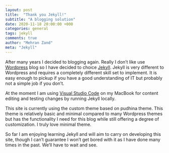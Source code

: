 ```yaml
---
layout: post
title:  "Thank you Jekyll!"
subtitle: "A blogging solution"
date: 2020-11-18 20:00:00 +000
categories: general
tags: jekyll
comments: true
author: "Mehran Zand"
meta: "Jekyll"
---
```

After many years I decided to blogging again. Really I don’t like use [Wordpress] blog so I have decided to choice [Jekyll]. Jekyll is very different to Wordpress and requires a completely different skill set to implement. It is easy enough to pickup if you have a good understanding of IT but probably not a simple job if you don’t.

At the moment I am using [Visual Studio Code] on my MacBook for content editing and testing changes by running Jekyll locally.

This site is currently using the custom theme based on pudhina theme. This theme is relatively basic and minimal compared to many Wordpress themes but has the functionality I need for this blog while still offering a degree of customization. I truly love minimal theme.

So far I am enjoying learning Jekyll and will aim to carry on developing this site, though I can’t guarantee I won’t get bored with it as I have done many times in the past. We’ll have to wait and see.


[Wordpress]: http://wordpress.org
[Jekyll]: https://jekyllrb.com/
[Visual Studio Code]: https://code.visualstudio.com/